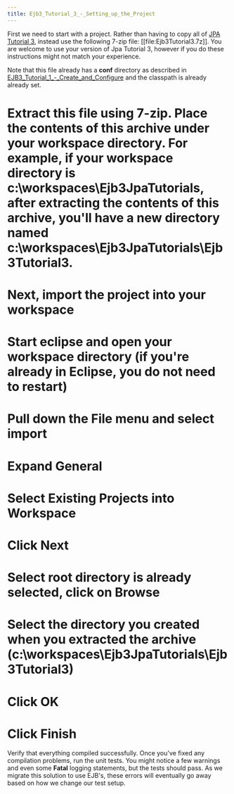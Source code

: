 ```yaml
---
title: Ejb3_Tutorial_3_-_Setting_up_the_Project
---
```

First we need to start with a project. Rather than having to copy all of [JPA Tutorial 3]({{site.pagesurl}}/JPA_Tutorial_3_-_A_Mini_Application), instead use the following 7-zip file: [[file:Ejb3Tutorial3.7z]]. You are welcome to use your version of Jpa Tutorial 3, however if you do these instructions might not match your experience.

Note that this file already has a **conf** directory as described in [EJB3_Tutorial_1_-_Create_and_Configure]({{site.pagesurl}}/EJB3_Tutorial_1_-_Create_and_Configure) and the classpath is already already set.

# Extract this file using 7-zip. Place the contents of this archive under your workspace directory. For example, if your workspace directory is **c:\workspaces\Ejb3JpaTutorials**, after extracting the contents of this archive, you'll have a new directory named **c:\workspaces\Ejb3JpaTutorials\Ejb3Tutorial3**.
# Next, import the project into your workspace
# Start eclipse and open your workspace directory (if you're already in Eclipse, you do **not** need to restart)
# Pull down the **File** menu and select **import**
# Expand **General**
# Select **Existing Projects into Workspace**
# Click **Next**
# Select root directory is already selected, click on Browse
# Select the directory you created when you extracted the archive (**c:\workspaces\Ejb3JpaTutorials\Ejb3Tutorial3**)
# Click **OK**
# Click **Finish**

Verify that everything compiled successfully. Once you've fixed any compilation problems, run the unit tests. You might notice a few warnings and even some **Fatal** logging statements, but the tests should pass. As we migrate this solution to use EJB's, these errors will eventually go away based on how we change our test setup.
